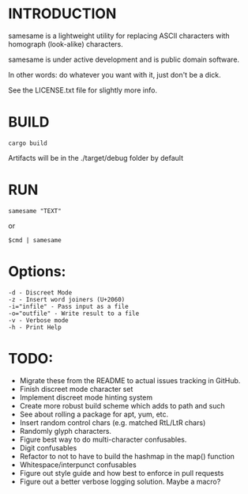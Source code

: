 # INTRODUCTION

samesame is a lightweight utility for replacing ASCII characters with homograph (look-alike) characters.

samesame is under active development and is public domain software.

In other words: do whatever you want with it, just don't be a dick.

See the LICENSE.txt file for slightly more info.

# BUILD

`cargo build`

Artifacts will be in the ./target/debug folder by default

# RUN

`samesame "TEXT"`

or

`$cmd | samesame`

# Options:

```
-d - Discreet Mode
-z - Insert word joiners (U+2060)
-i="infile" - Pass input as a file
-o="outfile" - Write result to a file
-v - Verbose mode
-h - Print Help
```

# TODO: 

* Migrate these from the README to actual issues tracking in GitHub.
* Finish discreet mode character set
* Implement discreet mode hinting system
* Create more robust build scheme which adds to path and such
* See about rolling a package for apt, yum, etc.
* Insert random control chars (e.g. matched RtL/LtR chars)
* Randomly glyph characters.
* Figure best way to do multi-character confusables.
* Digit confusables
* Refactor to not to have to build the hashmap in the map() function
* Whitespace/interpunct confusables
* Figure out style guide and how best to enforce in pull requests
* Figure out a better verbose logging solution. Maybe a macro?
